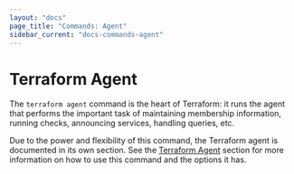 ```yaml
---
layout: "docs"
page_title: "Commands: Agent"
sidebar_current: "docs-commands-agent"
---
```


# Terraform Agent

The `terraform agent` command is the heart of Terraform: it runs the agent that
performs the important task of maintaining membership information,
running checks, announcing services, handling queries, etc.

Due to the power and flexibility of this command, the Terraform agent
is documented in its own section. See the [Terraform Agent](/docs/agent/basics.html)
section for more information on how to use this command and the
options it has.
